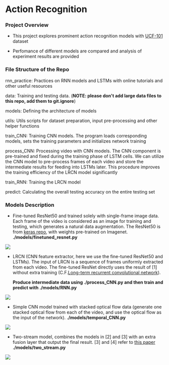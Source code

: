 # Action Recognition

### Project Overview

- This project explores prominent action recognition models with [UCF-101](http://crcv.ucf.edu/data/UCF101.php) dataset
    
- Perfomance of different models are compared and analysis of experiment results are provided

### File Structure of the Repo

rnn\_practice: 
    Practices on RNN models and LSTMs with online tutorials and other useful resources

data:
    Training and testing data. (**NOTE: please don't add large data files to this repo, add them to git.ignore**)

models:
    Defining the architecture of models

utils:
    Utils scripts for dataset preparation, input pre-processing and other helper functions 
    
train_CNN:
    Training CNN models. The program loads corresponding models, sets the training parameters and initializes network training

process_CNN:
    Processing video with CNN models. The CNN component is pre-trained and fixed during the training phase of LSTM cells. We can utilize the CNN model to pre-process frames of each video and store the intermediate results for feeding into LSTMs later. This procedure improves the training efficiency of the LRCN model significantly
    
    

train_RNN:
    Training the LRCN model
   
predict:
    Calculating the overall testing accuracy on the entire testing set
    
 

### Models Description

- Fine-tuned ResNet50 and trained solely with single-frame image data. Each frame of the video is considered as an image for training and testing, which generates a natural data augmentation.
   The ResNet50 is from [keras repo](https://github.com/fchollet/deep-learning-models), with weights 
   pre-trained on Imagenet. **./models/finetuned_resnet.py** 
   
![](https://github.com/woodfrog/ActionRecognition/blob/master/readme_imgs/finetuned_resnet.png?raw=true)   

- LRCN (CNN feature extractor, here we use the fine-tuned ResNet50 and LSTMs). The input of LRCN is a sequence of frames uniformly extracted from each video. The fine-tuned ResNet directly uses the result of [1] without extra training (C.F.[Long-term recurrent
   convolutional network](http://www.cv-foundation.org/openaccess/content_cvpr_2015/papers/Donahue_Long-Term_Recurrent_Convolutional_2015_CVPR_paper.pdf)).
   
   **Produce intermediate data using ./process_CNN.py and then train and predict with ./models/RNN.py**
    
![](https://github.com/woodfrog/ActionRecognition/blob/master/readme_imgs/LRCN.png?raw=true)
   
   
- Simple CNN model trained with stacked optical flow data (generate one stacked optical flow from each of the video, and use the optical flow as the input of the network). **./models/temporal_CNN.py**
   
![](https://github.com/woodfrog/ActionRecognition/blob/master/readme_imgs/CNN_optical_flow.png?raw=true)

- Two-stream model, combines the models in [2] and [3] with an extra fusion layer that
   output the final result. [3] and [4] refer to [this paper](http://papers.nips.cc/paper/5353-two-stream-convolutional-networks-for-action-recognition-in-videos.pdf)
   **./models/two_stream.py**

![](https://github.com/woodfrog/ActionRecognition/blob/master/readme_imgs/two_stream_model.png?raw=true)
